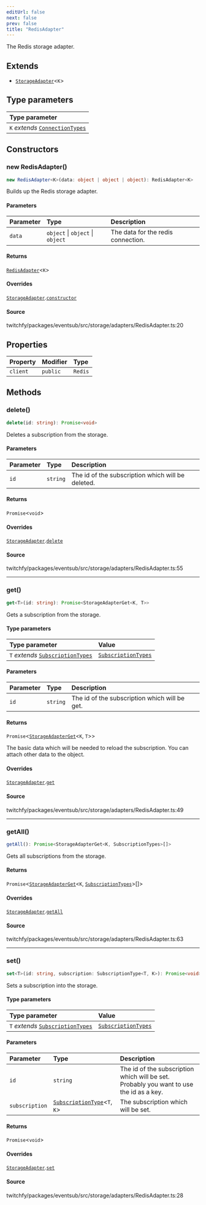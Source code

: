```yaml
---
editUrl: false
next: false
prev: false
title: "RedisAdapter"
---
```


The Redis storage adapter.

## Extends

- [`StorageAdapter`](/api/eventsub/classes/storageadapter/)\<`K`\>

## Type parameters

| Type parameter |
| :------ |
| `K` *extends* [`ConnectionTypes`](/api/eventsub/type-aliases/connectiontypes/) |

## Constructors

### new RedisAdapter()

```ts
new RedisAdapter<K>(data: object | object | object): RedisAdapter<K>
```

Builds up the Redis storage adapter.

#### Parameters

| Parameter | Type | Description |
| :------ | :------ | :------ |
| `data` | `object` \| `object` \| `object` | The data for the redis connection. |

#### Returns

[`RedisAdapter`](/api/eventsub/classes/redisadapter/)\<`K`\>

#### Overrides

[`StorageAdapter`](/api/eventsub/classes/storageadapter/).[`constructor`](/api/eventsub/classes/storageadapter/#constructors)

#### Source

twitchfy/packages/eventsub/src/storage/adapters/RedisAdapter.ts:20

## Properties

| Property | Modifier | Type |
| :------ | :------ | :------ |
| `client` | `public` | `Redis` |

## Methods

### delete()

```ts
delete(id: string): Promise<void>
```

Deletes a subscription from the storage.

#### Parameters

| Parameter | Type | Description |
| :------ | :------ | :------ |
| `id` | `string` | The id of the subscription which will be deleted. |

#### Returns

`Promise`\<`void`\>

#### Overrides

[`StorageAdapter`](/api/eventsub/classes/storageadapter/).[`delete`](/api/eventsub/classes/storageadapter/#delete)

#### Source

twitchfy/packages/eventsub/src/storage/adapters/RedisAdapter.ts:55

***

### get()

```ts
get<T>(id: string): Promise<StorageAdapterGet<K, T>>
```

Gets a subscription from the storage.

#### Type parameters

| Type parameter | Value |
| :------ | :------ |
| `T` *extends* [`SubscriptionTypes`](/api/eventsub/enumerations/subscriptiontypes/) | [`SubscriptionTypes`](/api/eventsub/enumerations/subscriptiontypes/) |

#### Parameters

| Parameter | Type | Description |
| :------ | :------ | :------ |
| `id` | `string` | The id of the subscription which will be get. |

#### Returns

`Promise`\<[`StorageAdapterGet`](/api/eventsub/type-aliases/storageadapterget/)\<`K`, `T`\>\>

The basic data which will be needed to reload the subscription. You can attach other data to the object.

#### Overrides

[`StorageAdapter`](/api/eventsub/classes/storageadapter/).[`get`](/api/eventsub/classes/storageadapter/#get)

#### Source

twitchfy/packages/eventsub/src/storage/adapters/RedisAdapter.ts:49

***

### getAll()

```ts
getAll(): Promise<StorageAdapterGet<K, SubscriptionTypes>[]>
```

Gets all subscriptions from the storage.

#### Returns

`Promise`\<[`StorageAdapterGet`](/api/eventsub/type-aliases/storageadapterget/)\<`K`, [`SubscriptionTypes`](/api/eventsub/enumerations/subscriptiontypes/)\>[]\>

#### Overrides

[`StorageAdapter`](/api/eventsub/classes/storageadapter/).[`getAll`](/api/eventsub/classes/storageadapter/#getall)

#### Source

twitchfy/packages/eventsub/src/storage/adapters/RedisAdapter.ts:63

***

### set()

```ts
set<T>(id: string, subscription: SubscriptionType<T, K>): Promise<void>
```

Sets a subscription into the storage.

#### Type parameters

| Type parameter | Value |
| :------ | :------ |
| `T` *extends* [`SubscriptionTypes`](/api/eventsub/enumerations/subscriptiontypes/) | [`SubscriptionTypes`](/api/eventsub/enumerations/subscriptiontypes/) |

#### Parameters

| Parameter | Type | Description |
| :------ | :------ | :------ |
| `id` | `string` | The id of the subscription which will be set. Probably you want to use the id as a key. |
| `subscription` | [`SubscriptionType`](/api/eventsub/type-aliases/subscriptiontype/)\<`T`, `K`\> | The subscription which will be set. |

#### Returns

`Promise`\<`void`\>

#### Overrides

[`StorageAdapter`](/api/eventsub/classes/storageadapter/).[`set`](/api/eventsub/classes/storageadapter/#set)

#### Source

twitchfy/packages/eventsub/src/storage/adapters/RedisAdapter.ts:28
